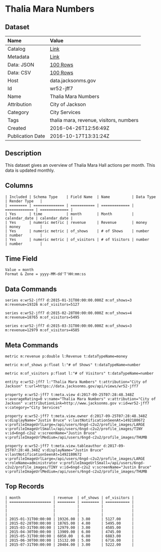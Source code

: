 # Thalia Mara Numbers

## Dataset

| Name | Value |
| :--- | :---- |
| Catalog | [Link](https://catalog.data.gov/dataset/thalia-mara-numbers) |
| Metadata | [Link](https://data.jacksonms.gov/api/views/wr52-jff7) |
| Data: JSON | [100 Rows](https://data.jacksonms.gov/api/views/wr52-jff7/rows.json?max_rows=100) |
| Data: CSV | [100 Rows](https://data.jacksonms.gov/api/views/wr52-jff7/rows.csv?max_rows=100) |
| Host | data.jacksonms.gov |
| Id | wr52-jff7 |
| Name | Thalia Mara Numbers |
| Attribution | City of Jackson |
| Category | City Services |
| Tags | thalia mara, revenue, visitors, numbers |
| Created | 2016-04-26T12:56:49Z |
| Publication Date | 2016-10-17T13:31:24Z |

## Description

This dataset gives an overview of Thalia Mara Hall actions per month. This data is updated monthly.

## Columns

```ls
| Included | Schema Type    | Field Name  | Name          | Data Type     | Render Type   |
| ======== | ============== | =========== | ============= | ============= | ============= |
| Yes      | time           | month       | Month         | calendar_date | calendar_date |
| Yes      | numeric metric | revenue     | Revenue       | money         | money         |
| Yes      | numeric metric | of_shows    | # of Shows    | number        | number        |
| Yes      | numeric metric | of_visitors | # of Visitors | number        | number        |
```

## Time Field

```ls
Value = month
Format & Zone = yyyy-MM-dd'T'HH:mm:ss
```

## Data Commands

```ls
series e:wr52-jff7 d:2015-01-31T00:00:00.000Z m:of_shows=3 m:revenue=19326 m:of_visitors=5127

series e:wr52-jff7 d:2015-02-28T00:00:00.000Z m:of_shows=4 m:revenue=18765 m:of_visitors=5495

series e:wr52-jff7 d:2015-03-31T00:00:00.000Z m:of_shows=3 m:revenue=12979 m:of_visitors=4585
```

## Meta Commands

```ls
metric m:revenue p:double l:Revenue t:dataTypeName=money

metric m:of_shows p:float l:"# of Shows" t:dataTypeName=number

metric m:of_visitors p:float l:"# of Visitors" t:dataTypeName=number

entity e:wr52-jff7 l:"Thalia Mara Numbers" t:attribution="City of Jackson" t:url=https://data.jacksonms.gov/api/views/wr52-jff7

property e:wr52-jff7 t:meta.view d:2017-09-25T07:28:48.348Z v:averageRating=0 v:name="Thalia Mara Numbers" v:attribution="City of Jackson" v:attributionLink=http://www.jacksonms.gov v:id=wr52-jff7 v:category="City Services"

property e:wr52-jff7 t:meta.view.owner d:2017-09-25T07:28:48.348Z v:displayName="Justin Bruce" v:lastNotificationSeenAt=1492180672 v:profileImageUrlLarge=/api/users/6ngd-c2u2/profile_images/LARGE v:profileImageUrlSmall=/api/users/6ngd-c2u2/profile_images/TINY v:id=6ngd-c2u2 v:screenName="Justin Bruce" v:profileImageUrlMedium=/api/users/6ngd-c2u2/profile_images/THUMB

property e:wr52-jff7 t:meta.view.tableauthor d:2017-09-25T07:28:48.348Z v:displayName="Justin Bruce" v:lastNotificationSeenAt=1492180672 v:profileImageUrlLarge=/api/users/6ngd-c2u2/profile_images/LARGE v:roleName=administrator v:profileImageUrlSmall=/api/users/6ngd-c2u2/profile_images/TINY v:id=6ngd-c2u2 v:screenName="Justin Bruce" v:profileImageUrlMedium=/api/users/6ngd-c2u2/profile_images/THUMB
```

## Top Records

```ls
| month               | revenue  | of_shows | of_visitors | 
| =================== | ======== | ======== | =========== | 
|                     |          |          |             | 
|                     |          |          |             | 
|                     |          |          |             | 
| 2015-01-31T00:00:00 | 19326.00 | 3.00     | 5127.00     | 
| 2015-02-28T00:00:00 | 18765.00 | 4.00     | 5495.00     | 
| 2015-03-31T00:00:00 | 12979.00 | 3.00     | 4585.00     | 
| 2015-04-30T00:00:00 | 13909.00 | 6.00     | 4745.00     | 
| 2015-05-31T00:00:00 | 6050.00  | 6.00     | 6883.00     | 
| 2015-06-30T00:00:00 | 15132.00 | 5.00     | 6716.00     | 
| 2015-07-31T00:00:00 | 20404.00 | 3.00     | 5222.00     | 
```